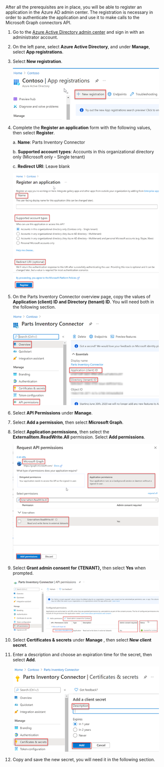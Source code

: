 <!-- markdownlint-disable MD002 MD041 -->

After all the prerequisites are in place, you will be able to register an application in the Azure AD admin center. The registration is necessary in order to authenticate the application and use it to make calls to the Microsoft Graph connectors API.

1. Go to the [Azure Active Directory admin center](https://aad.portal.azure.com/) and sign in with an administrator account.
2. On the left pane, select **Azure Active Directory**, and under **Manage**, select **App registrations**.
3. Select **New registration**.

    ![Screenshot showing the "app registrations" section](images/connectors-images/build2.png)

4. Complete the **Register an application** form with the following values, then select **Register**.

    a. **Name**: Parts Inventory Connector

    b. **Supported account types**: Accounts in this organizational directory only (Microsoft only - Single tenant)

    c. **Redirect URI**: Leave blank

    ![Screenshot showing the "register an application" section](images/connectors-images/build3-contoso-register-app.png)

5. On the Parts Inventory Connector overview page, copy the values of **Application (client) ID and Directory (tenant) ID**. You will need both in the following section.

    ![Screenshot showing the "parts inventory connector" section](images/connectors-images/build3-contoso-partsinv.png)

6. Select **API Permissions** under **Manage**.
7. Select **Add a permission**, then select **Microsoft Graph**.
8. Select **Application permissions**, then select the **ExternalItem.ReadWrite.All** permission. Select **Add permissions**.

    ![Screenshot showing the "request API permissions" section](images/connectors-images/build4.png)

9. Select **Grant admin consent for {TENANT},** then select **Yes** when prompted.

    ![Screenshot showing the "parts inventory connector api permissions" section](images/connectors-images/build5.png)

10. Select **Certificates &amp; secrets** under **Manage** , then select **New client secret**.
11. Enter a description and choose an expiration time for the secret, then select **Add**.

    ![Screenshot showing the "parts inventory connector certs and secrets" section](images/connectors-images/build6.png)

12. Copy and save the new secret, you will need it in the following section.
